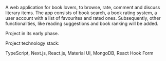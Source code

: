A web application for book lovers, to browse, rate, comment and discuss literary items. The app consists of book search, a book rating system, a user account with a list of favourites and rated ones. Subsequently, other functionalities, like reading suggestions and book ranking will be added. 

Project in its early phase.

Project technology stack:

TypeScript, Next.js, React.js, Material UI, MongoDB, React Hook Form
